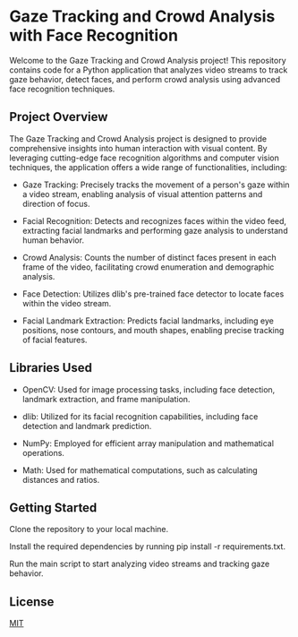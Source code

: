 
# Gaze Tracking and Crowd Analysis with Face Recognition

Welcome to the Gaze Tracking and Crowd Analysis project! This repository contains code for a Python application that analyzes video streams to track gaze behavior, detect faces, and perform crowd analysis using advanced face recognition techniques.


## Project Overview

The Gaze Tracking and Crowd Analysis project is designed to provide comprehensive insights into human interaction with visual content. By leveraging cutting-edge face recognition algorithms and computer vision techniques, the application offers a wide range of functionalities, including:

- Gaze Tracking: Precisely tracks the movement of a person's gaze within a video stream, enabling analysis of visual attention patterns and direction of focus.

- Facial Recognition: Detects and recognizes faces within the video feed, extracting facial landmarks and performing gaze analysis to understand human behavior.

- Crowd Analysis: Counts the number of distinct faces present in each frame of the video, facilitating crowd enumeration and demographic analysis.

- Face Detection: Utilizes dlib's pre-trained face detector to locate faces within the video stream.

- Facial Landmark Extraction: Predicts facial landmarks, including eye positions, nose contours, and mouth shapes, enabling precise tracking of facial features.

## Libraries Used

- OpenCV: Used for image processing tasks, including face detection, landmark extraction, and frame manipulation.

- dlib: Utilized for its facial recognition capabilities, including face detection and landmark prediction.
- NumPy: Employed for efficient array manipulation and mathematical operations.
- Math: Used for mathematical computations, such as calculating distances and ratios.


## Getting Started

Clone the repository to your local machine.

Install the required dependencies by running pip install -r requirements.txt.

Run the main script to start analyzing video streams and tracking gaze behavior.


## License

[MIT](https://choosealicense.com/licenses/mit/)

